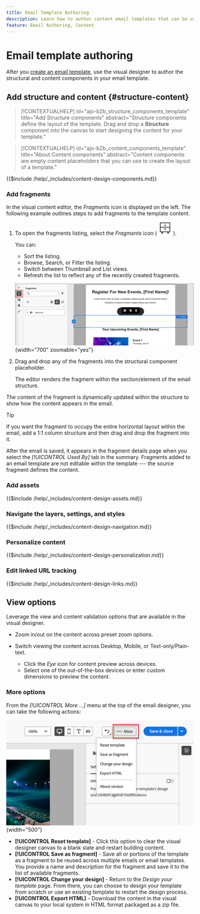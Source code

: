 ```yaml
---
title: Email Template Authoring
description: Learn how to author content email templates that can be used for account journey emails to reuse your designs easily and efficiently.
feature: Email Authoring, Content
---
```

# Email template authoring

After you [create an email template](./email-templates.md#create-an-email-template), use the visual designer to author the structural and content components in your email template. 

## Add structure and content {#structure-content}

>[!CONTEXTUALHELP]
>id="ajo-b2b_structure_components_template"
>title="Add Structure components"
>abstract="Structure components define the layout of the template. Drag and drop a **Structure** component into the canvas to start designing the content for your template."

>[!CONTEXTUALHELP]
>id="ajo-b2b_content_components_template"
>title="About Content components"
>abstract="Content components are empty content placeholders that you can use to create the layout of a template."

{{$include /help/_includes/content-design-components.md}}

### Add fragments

In the visual content editor, the _Fragments_ icon is displayed on the left. The following example outlines steps to add fragments to the template content.

1. To open the fragments listing, select the _Fragments_ icon ( ![Fragments icon](../assets/do-not-localize/icon-fragments.svg) ).

   You can:

   * Sort the listing.
   * Browse, Search, or Filter the listing.
   * Switch between Thumbnail and List views.
   * Refresh the list to reflect any of the recently created fragments.

   ![Select a fragment from the list](./assets/visual-designer-fragments.png){width="700" zoomable="yes"}

1. Drag and drop any of the fragments into the structural component placeholder.

   The editor renders the fragment within the section/element of the email structure.

The content of the fragment is dynamically updated within the structure to show how the content appears in the email.

>[!TIP]
>
>If you want the fragment to occupy the entire horizontal layout within the email, add a 1:1 column structure and then drag and drop the fragment into it.

After the email is saved, it appears in the fragment details page when you select the _[!UICONTROL Used By]_ tab in the summary. Fragments added to an email template are not editable within the template --- the source fragment defines the content.

### Add assets

{{$include /help/_includes/content-design-assets.md}}

### Navigate the layers, settings, and styles

{{$include /help/_includes/content-design-navigation.md}}

### Personalize content

{{$include /help/_includes/content-design-personalization.md}}

### Edit linked URL tracking

{{$include /help/_includes/content-design-links.md}}

## View options

Leverage the view and content validation options that are available in the visual designer.

* Zoom in/out on the content across preset zoom options.

* Switch viewing the content across Desktop, Mobile, or Text-only/Plain-text.
   * Click the _Eye_ icon for content preview across devices.
   * Select one of the out-of-the-box devices or enter custom dimensions to preview the content.

### More options

From the _[!UICONTROL More ...]_ menu at the top of the email designer, you can take the following actions:

![Click More to access template actions](./assets/visual-designer-more-menu.png){width="500"}

* **[!UICONTROL Reset template]** - Click this option to clear the visual designer canvas to a blank slate and restart building content.
* **[!UICONTROL Save as fragment]** - Save all or portions of the template as a fragment to be reused across multiple emails or email templates. You provide a name and description for the fragment and save it to the list of available fragments. 
* **[!UICONTROL Change your design]** - Return to the _Design your template_ page. From there, you can choose to design your template from scratch or use an existing template to restart the design process.
* **[!UICONTROL Export HTML]** - Download the content in the visual canvas to your local system in HTML format packaged as a zip file.
